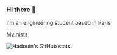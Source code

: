 ### Hi there 👋
I'm an engineering student based in Paris

[My gists](https://gist.github.com/hadouin)

![Hadouin's GitHub stats](https://githubstats.hadouin.com/api?username=hadouin&count_private=true&show_icons=true&hide_border=true&title_color=82aaff&text_color=eeffff&icon_color=ff7038&bg_color=45,000010,0a0a1f)  

<!--
**hadouin/hadouin** is a ✨ _special_ ✨ repository because its `README.md` (this file) appears on your GitHub profile.

Here are some ideas to get you started:

- 🔭 I’m currently working on ...
- 🌱 I’m currently learning ...
- 👯 I’m looking to collaborate on ...
- 🤔 I’m looking for help with ...
- 💬 Ask me about ...
- 📫 How to reach me: ...
- 😄 Pronouns: ...
- ⚡ Fun fact: ...
-->
